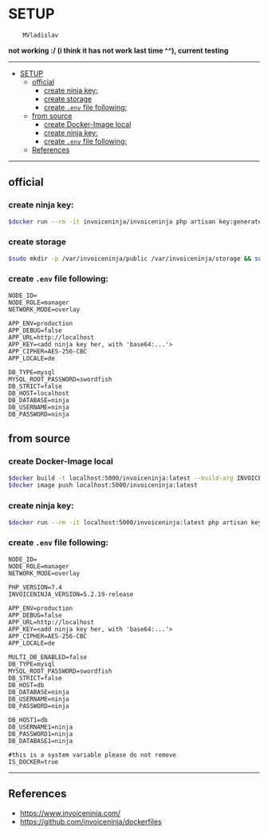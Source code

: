 # SETUP

```sh
    MVladislav
```

**not working :/ (i think it has not work last time ^^), current testing**

---

- [SETUP](#setup)
  - [official](#official)
    - [create ninja key:](#create-ninja-key)
    - [create storage](#create-storage)
    - [create `.env` file following:](#create-env-file-following)
  - [from source](#from-source)
    - [create Docker-Image local](#create-docker-image-local)
    - [create ninja key:](#create-ninja-key-1)
    - [create `.env` file following:](#create-env-file-following-1)
  - [References](#references)

---

## official

### create ninja key:

```sh
$docker run --rm -it invoiceninja/invoiceninja php artisan key:generate --show
```

### create storage

```sh
$sudo mkdir -p /var/invoiceninja/public /var/invoiceninja/storage && sudo chmod 755 /var/invoiceninja/public && sudo chmod 755 /var/invoiceninja/storage && sudo chown -R 1500:1500 /var/invoiceninja
```

### create `.env` file following:

```env
NODE_ID=
NODE_ROLE=manager
NETWORK_MODE=overlay

APP_ENV=production
APP_DEBUG=false
APP_URL=http://localhost
APP_KEY=<add ninja key her, with 'base64:...'>
APP_CIPHER=AES-256-CBC
APP_LOCALE=de

DB_TYPE=mysql
MYSQL_ROOT_PASSWORD=swordfish
DB_STRICT=false
DB_HOST=localhost
DB_DATABASE=ninja
DB_USERNAME=ninja
DB_PASSWORD=ninja
```

## from source

### create Docker-Image local

```sh
$docker build -t localhost:5000/invoiceninja:latest --build-arg INVOICENINJA_VERSION=5.0.56-release .
$docker image push localhost:5000/invoiceninja:latest
```

### create ninja key:

```sh
$docker run --rm -it localhost:5000/invoiceninja:latest php artisan key:generate --show
```

### create `.env` file following:

```env
NODE_ID=
NODE_ROLE=manager
NETWORK_MODE=overlay

PHP_VERSION=7.4
INVOICENINJA_VERSION=5.2.19-release

APP_ENV=production
APP_DEBUG=false
APP_URL=http://localhost
APP_KEY=<add ninja key her, with 'base64:...'>
APP_CIPHER=AES-256-CBC
APP_LOCALE=de

MULTI_DB_ENABLED=false
DB_TYPE=mysql
MYSQL_ROOT_PASSWORD=swordfish
DB_STRICT=false
DB_HOST=db
DB_DATABASE=ninja
DB_USERNAME=ninja
DB_PASSWORD=ninja

DB_HOST1=db
DB_USERNAME1=ninja
DB_PASSWORD1=ninja
DB_DATABASE1=ninja

#this is a system variable please do not remove
IS_DOCKER=true
```

---

## References

- <https://www.invoiceninja.com/>
- <https://github.com/invoiceninja/dockerfiles>
